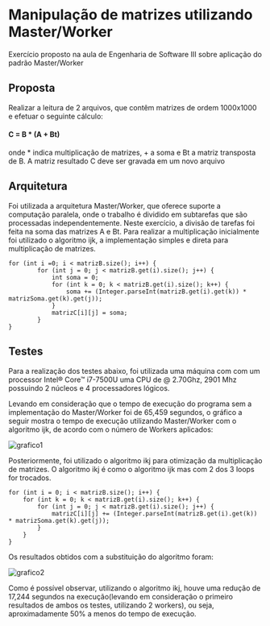 # Manipulação de matrizes utilizando Master/Worker
Exercício proposto na aula de Engenharia de Software III sobre aplicação do padrão Master/Worker
## Proposta
Realizar a leitura de 2 arquivos, que contêm matrizes de ordem 1000x1000 e efetuar o seguinte cálculo:
#### C = B * (A + Bt)
onde * indica multiplicação de matrizes, + a soma e Bt a matriz transposta de B. A matriz resultado C deve ser gravada em um novo arquivo
## Arquitetura
Foi utilizada a arquitetura Master/Worker, que oferece suporte a computação paralela, onde o trabalho é dividido em subtarefas que
são processadas independentemente. Neste exercício, a divisão de tarefas foi feita na soma das matrizes A e Bt. Para realizar a
multiplicação inicialmente foi utilizado o algoritmo ijk, a implementação simples e direta para multiplicação de matrizes.
```
for (int i =0; i < matrizB.size(); i++) {
		for (int j = 0; j < matrizB.get(i).size(); j++) {
		    int soma = 0;
		    for (int k = 0; k < matrizB.get(i).size(); k++) {
		        soma += (Integer.parseInt(matrizB.get(i).get(k)) * matrizSoma.get(k).get(j));
		    }
		    matrizC[i][j] = soma;
		}
}
```
## Testes
Para a realização dos testes abaixo, foi utilizada uma máquina com com um processor Intel® Core™ i7-7500U uma CPU de @ 2.70Ghz,
2901 Mhz possuindo 2 núcleos e 4 processadores lógicos.

Levando em consideração que o tempo de execução do programa sem a implementação do Master/Worker foi de 65,459 segundos, o gráfico
a seguir mostra o tempo de execução utilizando Master/Worker com o algoritmo ijk, de acordo com o número de Workers aplicados:

![grafico1](https://user-images.githubusercontent.com/40436803/59147563-9f95a500-89d3-11e9-9d0e-15a78bc0566b.PNG)

Posteriormente, foi utilizado o algoritmo ikj para otimização da multiplicação de matrizes. O algoritmo ikj é como o algoritmo ijk mas com 
2 dos 3 loops for trocados.
```
for (int i = 0; i < matrizB.size(); i++) {
    for (int k = 0; k < matrizB.get(i).size(); k++) {
        for (int j = 0; j < matrizB.get(i).size(); j++) {
            matrizC[i][j] += (Integer.parseInt(matrizB.get(i).get(k)) * matrizSoma.get(k).get(j));
        }
    }
}
```
Os resultados obtidos com a substituição do algoritmo foram: 

![grafico2](https://user-images.githubusercontent.com/40436803/59147628-89d4af80-89d4-11e9-90cd-93347d6ec7ac.PNG)

Como é possível observar, utilizando o algoritmo ikj, houve uma redução de 17,244 segundos na execução(levando em consideração
o primeiro resultados de ambos os testes, utilizando 2 workers), ou seja, aproximadamente 50% a menos do tempo de execução.
